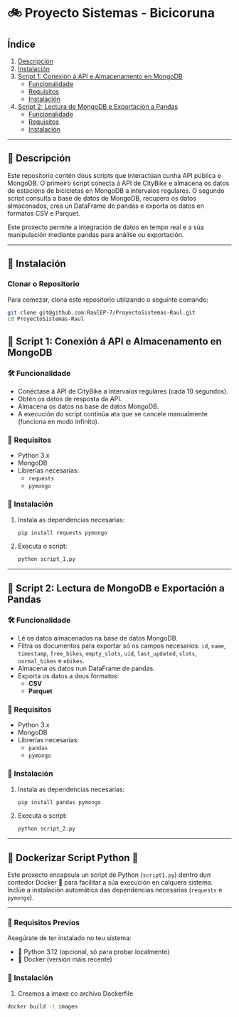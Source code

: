 # 🚲 Proyecto Sistemas - Bicicoruna

## Índice

1. [Descripción](#descripción)
2. [Instalación](#instalación)
3. [Script 1: Conexión á API e Almacenamento en MongoDB](#script-1-conexión-á-api-e-almacenamento-en-mongodb)
   - [Funcionalidade](#funcionalidade)
   - [Requisitos](#requisitos)
   - [Instalación](#instalación-1)
4. [Script 2: Lectura de MongoDB e Exportación a Pandas](#script-2-lectura-de-mongodb-e-exportación-a-pandas)
   - [Funcionalidade](#funcionalidade-1)
   - [Requisitos](#requisitos-1)
   - [Instalación](#instalación-2)

---

## 📝 Descripción

Este repositorio contén dous scripts que interactúan cunha API pública e MongoDB. O primeiro script conecta á API de CityBike e almacena os datos de estacións de bicicletas en MongoDB a intervalos regulares. O segundo script consulta a base de datos de MongoDB, recupera os datos almacenados, crea un DataFrame de pandas e exporta os datos en formatos CSV e Parquet.

Este proxecto permite a integración de datos en tempo real e a súa manipulación mediante pandas para análise ou exportación.

---

## 🔧 Instalación

### Clonar o Repositorio

Para comezar, clona este repositorio utilizando o seguinte comando:
```bash
git clone git@github.com:RaulEP-7/ProyectoSistemas-Raul.git
cd ProyectoSistemas-Raul
```
## 🚀 Script 1: Conexión á API e Almacenamento en MongoDB

### 🛠 Funcionalidade

- Conéctase á API de CityBike a intervalos regulares (cada 10 segundos).
- Obtén os datos de resposta da API.
- Almacena os datos na base de datos MongoDB.
- A execución do script continúa ata que se cancele manualmente (funciona en modo infinito).

### 🧩 Requisitos

- Python 3.x
- MongoDB
- Librerías necesarias:
  - `requests`
  - `pymongo`

### 🔧 Instalación

1. Instala as dependencias necesarias:
    ```bash
    pip install requests pymongo
    ```
2. Executa o script:
    ```bash
    python script_1.py
    ```

---

## 🐍 Script 2: Lectura de MongoDB e Exportación a Pandas

### 🛠 Funcionalidade

- Lé os datos almacenados na base de datos MongoDB.
- Filtra os documentos para exportar só os campos necesarios: `id`, `name`, `timestamp`, `free_bikes`, `empty_slots`, `uid`, `last_updated`, `slots`, `normal_bikes` e `ebikes`.
- Almacena os datos nun DataFrame de pandas.
- Exporta os datos a dous formatos:
  - **CSV**
  - **Parquet**

### 🧩 Requisitos

- Python 3.x
- MongoDB
- Librerías necesarias:
  - `pandas`
  - `pymongo`

### 🔧 Instalación

1. Instala as dependencias necesarias:
    ```bash
    pip install pandas pymongo
    ```
2. Executa o script:
    ```bash
    python script_2.py
    ```

---

## 🚀 Dockerizar Script Python 🐍

Este proxecto encapsula un script de Python (`script1.py`) dentro dun contedor Docker 🐳 para facilitar a súa execución en calquera sistema. Inclúe a instalación automática das dependencias necesarias (`requests` e `pymongo`).

---

### 🔧 Requisitos Previos
Asegúrate de ter instalado no teu sistema:
- 🐍 Python 3.12 (opcional, só para probar localmente)
- 🐳 Docker (versión máis recente)

### 🔧 Instalación
1. Creamos a imaxe co archivo Dockerfile
 ```bash
 docker build -t imagen
 ```

